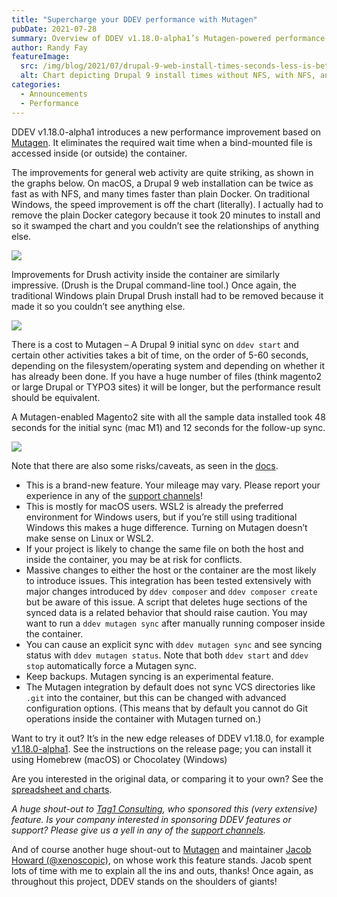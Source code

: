 ```yaml
---
title: "Supercharge your DDEV performance with Mutagen"
pubDate: 2021-07-28
summary: Overview of DDEV v1.18.0-alpha1’s Mutagen-powered performance boost.
author: Randy Fay
featureImage:
  src: /img/blog/2021/07/drupal-9-web-install-times-seconds-less-is-better.png
  alt: Chart depicting Drupal 9 install times without NFS, with NFS, and with Mutagen on macOS, Windows, and Linux
categories:
  - Announcements
  - Performance
---
```


DDEV v1.18.0-alpha1 introduces a new performance improvement based on [Mutagen](https://mutagen.io). It eliminates the required wait time when a bind-mounted file is accessed inside (or outside) the container.

The improvements for general web activity are quite striking, as shown in the graphs below. On macOS, a Drupal 9 web installation can be twice as fast as with NFS, and many times faster than plain Docker. On traditional Windows, the speed improvement is off the chart (literally). I actually had to remove the plain Docker category because it took 20 minutes to install and so it swamped the chart and you couldn’t see the relationships of anything else.

![](/img/blog/2021/07/drupal-9-web-install-times-seconds-less-is-better.png)

Improvements for Drush activity inside the container are similarly impressive. (Drush is the Drupal command-line tool.) Once again, the traditional Windows plain Drupal Drush install had to be removed because it made it so you couldn’t see anything else.

![](/img/blog/2021/07/drupal-9-drush-install-times-seconds-less-is-better.png)

There is a cost to Mutagen – A Drupal 9 initial sync on `ddev start` and certain other activities takes a bit of time, on the order of 5-60 seconds, depending on the filesystem/operating system and depending on whether it has already been done. If you have a huge number of files (think magento2 or large Drupal or TYPO3 sites) it will be longer, but the performance result should be equivalent.

A Mutagen-enabled Magento2 site with all the sample data installed took 48 seconds for the initial sync (mac M1) and 12 seconds for the follow-up sync.

![](/img/blog/2021/07/drupal-9-mutagen-sync-time-seconds.png)

Note that there are also some risks/caveats, as seen in the [docs](https://ddev.readthedocs.io/en/stable/users/performance/#using-mutagen).

- This is a brand-new feature. Your mileage may vary. Please report your experience in any of the [support channels](https://ddev.readthedocs.io/en/stable/#support-and-user-contributed-documentation)!
- This is mostly for macOS users. WSL2 is already the preferred environment for Windows users, but if you’re still using traditional Windows this makes a huge difference. Turning on Mutagen doesn’t make sense on Linux or WSL2.
- If your project is likely to change the same file on both the host and inside the container, you may be at risk for conflicts.
- Massive changes to either the host or the container are the most likely to introduce issues. This integration has been tested extensively with major changes introduced by `ddev composer` and `ddev composer create` but be aware of this issue. A script that deletes huge sections of the synced data is a related behavior that should raise caution. You may want to run a `ddev mutagen sync` after manually running composer inside the container.
- You can cause an explicit sync with `ddev mutagen sync` and see syncing status with `ddev mutagen status`. Note that both `ddev start` and `ddev stop` automatically force a Mutagen sync.
- Keep backups. Mutagen syncing is an experimental feature.
- The Mutagen integration by default does not sync VCS directories like `.git` into the container, but this can be changed with advanced configuration options. (This means that by default you cannot do Git operations inside the container with Mutagen turned on.)

Want to try it out? It’s in the new edge releases of DDEV v1.18.0, for example [v1.18.0-alpha1](https://github.com/ddev/ddev/releases/tag/v1.18.0-alpha1). See the instructions on the release page; you can install it using Homebrew (macOS) or Chocolatey (Windows)

Are you interested in the original data, or comparing it to your own? See the [spreadsheet and charts](https://docs.google.com/spreadsheets/d/16WaJGYQkFiYKuvBregwM-2XF-CxF77diOEnLWZR7EIM/edit?usp=sharing).

_A huge shout-out to [Tag1 Consulting](https://tag1.com), who sponsored this (very extensive) feature. Is your company interested in sponsoring DDEV features or support? Please give us a yell in any of the [support channels](https://ddev.readthedocs.io/en/stable/#support-and-user-contributed-documentation)._

And of course another huge shout-out to [Mutagen](https://mutagen.io) and maintainer [Jacob Howard (@xenoscopic)](https://github.com/xenoscopic), on whose work this feature stands. Jacob spent lots of time with me to explain all the ins and outs, thanks! Once again, as throughout this project, DDEV stands on the shoulders of giants!
